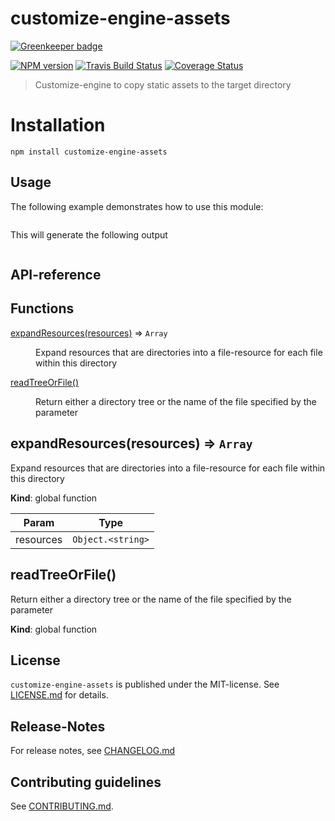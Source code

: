 # customize-engine-assets 

[![Greenkeeper badge](https://badges.greenkeeper.io/bootprint/customize-engine-assets.svg)](https://greenkeeper.io/)

[![NPM version](https://badge.fury.io/js/customize-engine-assets.svg)](http://badge.fury.io/js/customize-engine-assets)
[![Travis Build Status](https://travis-ci.org/bootprint/customize-engine-assets.svg?branch=master)](https://travis-ci.org/bootprint/customize-engine-assets)
[![Coverage Status](https://img.shields.io/coveralls/bootprint/customize-engine-assets.svg)](https://coveralls.io/r/bootprint/customize-engine-assets)


> Customize-engine to copy static assets to the target directory


# Installation

```
npm install customize-engine-assets
```

 
## Usage

The following example demonstrates how to use this module:

```js

```

This will generate the following output

```

```

##  API-reference

## Functions

<dl>
<dt><a href="#expandResources">expandResources(resources)</a> ⇒ <code>Array</code></dt>
<dd><p>Expand resources that are directories into a file-resource for each file within this directory</p>
</dd>
<dt><a href="#readTreeOrFile">readTreeOrFile()</a></dt>
<dd><p>Return either a directory tree or the name of the file specified by the parameter</p>
</dd>
</dl>

<a name="expandResources"></a>

## expandResources(resources) ⇒ <code>Array</code>
Expand resources that are directories into a file-resource for each file within this directory

**Kind**: global function  

| Param | Type |
| --- | --- |
| resources | <code>Object.&lt;string&gt;</code> | 

<a name="readTreeOrFile"></a>

## readTreeOrFile()
Return either a directory tree or the name of the file specified by the parameter

**Kind**: global function  



## License

`customize-engine-assets` is published under the MIT-license. 
See [LICENSE.md](LICENSE.md) for details.

## Release-Notes
 
For release notes, see [CHANGELOG.md](CHANGELOG.md)
 
## Contributing guidelines

See [CONTRIBUTING.md](CONTRIBUTING.md).